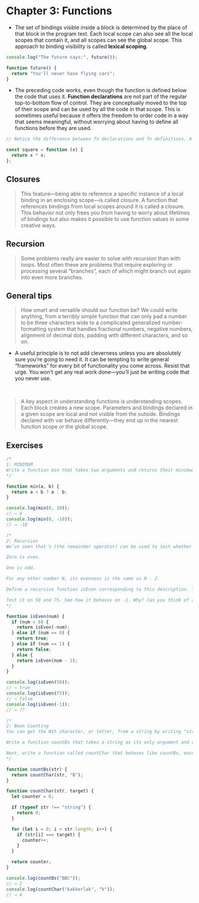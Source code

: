 # Chapter 3: Functions

- The set of bindings visible inside a block is determined by the place of that block in the program text. Each local scope can also see all the local scopes that contain it, and all scopes can see the global scope. This approach to binding visibility is called **lexical scoping**.

```javascript
console.log("The future says:", future());

function future() {
  return "You'll never have flying cars";
}
```

- The preceding code works, even though the function is defined below the code that uses it. **Function declarations** are not part of the regular top-to-bottom flow of control. They are conceptually moved to the top of their scope and can be used by all the code in that scope. This is sometimes useful because it offers the freedom to order code in a way that seems meaningful, without worrying about having to define all functions before they are used.

```javascript
// Notice the difference between fn declarations and fn definitions. A function definition is a regular binding where the value of the binding is a function. Invoking a fn definition before definition would not work like the the preceding example.

const square = function (x) {
  return x * x;
};
```

## Closures

> This feature—being able to reference a specific instance of a local binding in an enclosing scope—is called closure. A function that references bindings from local scopes around it is called a closure. This behavior not only frees you from having to worry about lifetimes of bindings but also makes it possible to use function values in some creative ways.

## Recursion

> Some problems really are easier to solve with recursion than with loops. Most often these are problems that require exploring or processing several “branches”, each of which might branch out again into even more branches.

## General tips

> How smart and versatile should our function be? We could write anything, from a terribly simple function that can only pad a number to be three characters wide to a complicated generalized number-formatting system that handles fractional numbers, negative numbers, alignment of decimal dots, padding with different characters, and so on.

- A useful principle is to not add cleverness unless you are absolutely sure you’re going to need it. It can be tempting to write general “frameworks” for every bit of functionality you come across. Resist that urge. You won’t get any real work done—you’ll just be writing code that you never use.

<br>

> A key aspect in understanding functions is understanding scopes. Each block creates a new scope. Parameters and bindings declared in a given scope are local and not visible from the outside. Bindings declared with var behave differently—they end up in the nearest function scope or the global scope.

## Exercises

```javascript
/*
1: MINIMUM
Write a function min that takes two arguments and returns their minimum.
*/

function min(a, b) {
  return a < b ? a : b;
}

console.log(min(0, 10));
// → 0
console.log(min(0, -10));
// → -10
```

```javascript
/*
2: Recursion
We’ve seen that % (the remainder operator) can be used to test whether a number is even or odd by using % 2 to see whether it’s divisible by two. Here’s another way to define whether a positive whole number is even or odd:

Zero is even.

One is odd.

For any other number N, its evenness is the same as N - 2.

Define a recursive function isEven corresponding to this description. The function should accept a single parameter (a positive, whole number) and return a Boolean.

Test it on 50 and 75. See how it behaves on -1. Why? Can you think of a way to fix this?
*/

function isEven(num) {
  if (num < 0) {
    return isEven(-num);
  } else if (num == 0) {
    return true;
  } else if (num == 1) {
    return false;
  } else {
    return isEven(num - 2);
  }
}

console.log(isEven(50));
// → true
console.log(isEven(75));
// → false
console.log(isEven(-1));
// → ??
```

```javascript
/*
2: Bean Counting
You can get the Nth character, or letter, from a string by writing "string"[N]. The returned value will be a string containing only one character (for example, "b"). The first character has position 0, which causes the last one to be found at position string.length - 1. In other words, a two-character string has length 2, and its characters have positions 0 and 1.

Write a function countBs that takes a string as its only argument and returns a number that indicates how many uppercase “B” characters there are in the string.

Next, write a function called countChar that behaves like countBs, except it takes a second argument that indicates the character that is to be counted (rather than counting only uppercase “B” characters). Rewrite countBs to make use of this new function.
*/

function countBs(str) {
  return countChar(str, "B");
}

function countChar(str, target) {
  let counter = 0;

  if (typeof str !== "string") {
    return 0;
  }

  for (let i = 0; i < str.length; i++) {
    if (str[i] === target) {
      counter++;
    }
  }

  return counter;
}

console.log(countBs("BBC"));
// → 2
console.log(countChar("kakkerlak", "k"));
// → 4
```
